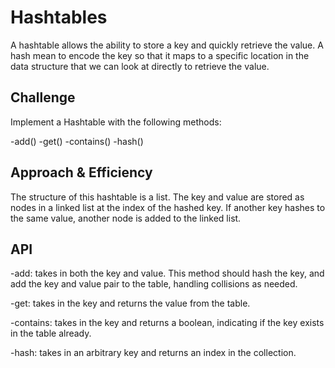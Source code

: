 # Hashtables
A hashtable allows the ability to store a key and quickly retrieve the value. A hash mean to encode the key so that it maps to a specific location in the data structure that we can look at directly to retrieve the value.

## Challenge
Implement a Hashtable with the following methods:

-add()
-get()
-contains()
-hash()

## Approach & Efficiency
The structure of this hashtable is a list. The key and value are stored as nodes in a linked list at the index of the hashed key. If another key hashes to the same value, another node is added to the linked list. 

## API
-add: takes in both the key and value. This method should hash the key, and add the key and value pair to the table, handling collisions as needed.

-get: takes in the key and returns the value from the table.

-contains: takes in the key and returns a boolean, indicating if the key exists in the table already.

-hash: takes in an arbitrary key and returns an index in the collection.